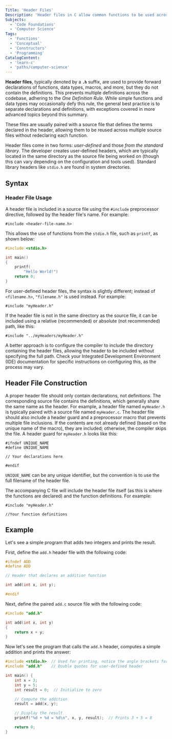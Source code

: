 ```yaml
---
Title: 'Header Files'
Description: 'Header files in C allow common functions to be used across multiple files without copying their declarations and definitions.'
Subjects:
  - 'Code Foundations'
  - 'Computer Science'
Tags:
  - 'Functions'
  - 'Conceptual'
  - 'Constructors'
  - 'Programming'
CatalogContent:
  - 'learn-c'
  - 'paths/computer-science'
---
```


**Header files**, typically denoted by a **`.h`** suffix, are used to provide forward declarations of functions, data types, macros, and more, but they do not contain the definitions. This prevents multiple definitions across the codebase, adhering to the _One Definition Rule_. While simple functions and data types may occasionally defy this rule, the general best practice is to separate declarations and definitions, with exceptions covered in more advanced topics beyond this summary. 

These files are usually paired with a source file that defines the terms declared in the header, allowing them to be reused across multiple source files without redeclaring each function.

Header files come in two forms: _user-defined_ and those _from the standard library_. The developer creates user-defined headers, which are typically located in the same directory as the source file being worked on (though this can vary depending on the configuration and tools used). Standard library headers like `stdio.h` are found in system directories.

## Syntax

### Header File Usage

A header file is included in a source file using the `#include` preprocessor directive, followed by the header file's name.  For example:

```pseudo
#include <header-file-name.h>
```

This allows the use of functions from the `stdio.h` file, such as `printf`, as shown below:

```c
#include <stdio.h>

int main()
{
    printf(
        "Hello World!")
    return 0;
}
```

For user-defined header files, the syntax is slightly different; instead of `<filename.h>`, `"filename.h"` is used instead. For example:

```pseudo
#include "myHeader.h"
```

If the header file is not in the same directory as the source file, it can be included using a relative (recommended) or absolute (not recommended) path, like this:

```pseudo
#include "../myHeaders/myHeader.h"
```

A better approach is to configure the compiler to include the directory containing the header files, allowing the header to be included without specifying the full path. Check your Integrated Development Environment (IDE) documentation for specific instructions on configuring this, as the process may vary.

## Header File Construction

A proper header file should only contain declarations, not definitions. The corresponding source file contains the definitions, which generally share the same name as the header. For example, a header file named `myHeader.h` is typically paired with a source file named `myHeader.c`. The header file should also include a header guard and a preprocessor macro that prevents multiple file inclusions. If the contents are not already defined (based on the unique name of the macro), they are included; otherwise, the compiler skips the file. A header guard for `myHeader.h` looks like this:

```pseudo
#ifndef UNIQUE_NAME
#define UNIQUE_NAME

// Your declarations here

#endif
```

`UNIQUE_NAME` can be any unique identifier, but the convention is to use the full filename of the header file.

The accompanying C file will include the header file itself (as this is where the functions are declared) and the function definitions. For example:

```
#include "myHeader.h"

//Your function definitions
```


## Example

Let's see a simple program that adds two integers and prints the result. 

First, define the `add.h` header file with the following code:

```c
#ifndef ADD
#define ADD

// Header that declares an addition function

int add(int x, int y);

#endif
```

Next, define the paired `add.c` source file with the following code:

```c
#include "add.h"

int add(int x, int y)
{
    return x + y;
}
```

Now let's see the program that calls the `add.h` header, computes a simple addition and prints the answer:

```c
#include <stdio.h>  // Used for printing, notice the angle brackets for standard library headers
#include "add.h"    // Double quotes for user-defined header

int main() {
    int x = 3;
    int y = 5;
    int result = 0;  // Initialize to zero

    // Compute the addition
    result = add(x, y);

    // Display the result
    printf("%d + %d = %d\n", x, y, result);  // Prints 3 + 5 = 8

    return 0;
}
```
